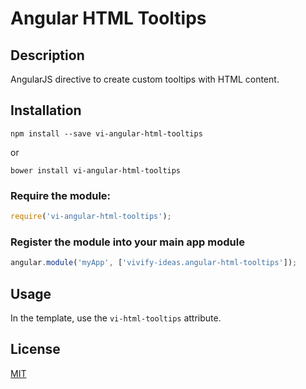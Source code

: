 # Angular HTML Tooltips

## Description

AngularJS directive to create custom tooltips with HTML content.

## Installation

```
npm install --save vi-angular-html-tooltips
```

or

```
bower install vi-angular-html-tooltips
```

### Require the module:

```javascript
require('vi-angular-html-tooltips');
```

### Register the module into your main app module

```javascript
angular.module('myApp', ['vivify-ideas.angular-html-tooltips']);
```

## Usage

In the template, use the `vi-html-tooltips` attribute.


## License

[MIT](http://opensource.org/licenses/mit-license.php)
